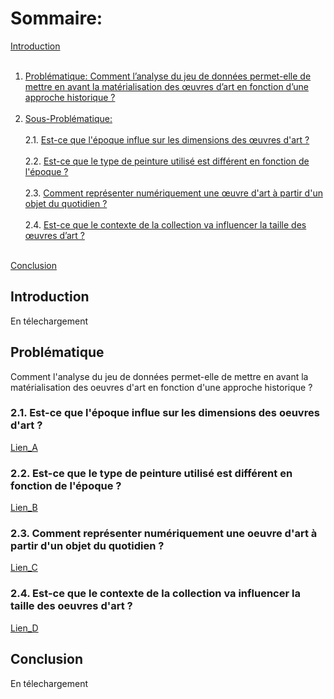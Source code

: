 # Sommaire: 
[Introduction](#introduction)<br></br>
1. [Problématique: Comment l’analyse du jeu de données permet-elle de mettre en avant la matérialisation des œuvres d’art en fonction d’une approche historique ?](#paragraph1)<br></br>
2. [Sous-Problématique:](#paragraph2)<br></br>
    2.1. [Est-ce que l'époque influe sur les dimensions des œuvres d'art ? ](#subparagraph1) <br></br>
    2.2. [Est-ce que le type de peinture utilisé est différent en fonction de l'époque ?](#subparagraph2) <br></br>
    2.3. [Comment représenter numériquement une œuvre d'art à partir d'un objet du quotidien ?](#subparagraph3)<br></br>
    2.4. [Est-ce que le contexte de la collection va influencer la taille des œuvres d’art ?](#subparagraph4)<br></br>
  
[Conclusion](#Conclusion)

## Introduction <a name="introduction"></a>
En télechargement

## Problématique <a name="paragraph1"></a>
Comment l'analyse du jeu de données permet-elle de mettre en avant la matérialisation des oeuvres d'art en fonction d'une approche historique ? 
### 2.1. Est-ce que l'époque influe sur les dimensions des oeuvres d'art ? <a name="subparagraph1"></a>
[Lien_A](https://228-ayao.github.io/Lien_A/)
### 2.2. Est-ce que le type de peinture utilisé est différent en fonction de l'époque ? <a name="subparagraph2"></a>
[Lien_B](https://228-ayao.github.io/Lien_B/)
### 2.3. Comment représenter numériquement une oeuvre d'art à partir d'un objet du quotidien ? <a name="subparagraph3"></a>
[Lien_C](https://228-ayao.github.io/Lien_C/)
### 2.4. Est-ce que le contexte de la collection va influencer la taille des oeuvres d'art ?<a name="subparagraph4"></a>
[Lien_D](https://228-ayao.github.io/Lien_4/)

## Conclusion <a name="Conclusion"></a>
En télechargement





  

